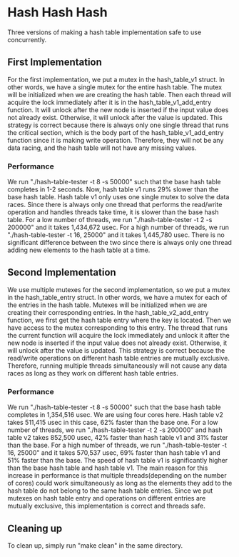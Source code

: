 # Hash Hash Hash

Three versions of making a hash table implementation safe to use concurrently.

## First Implementation

For the first implementation, we put a mutex in the hash_table_v1 struct. In other words, we have a single mutex for the entire hash table. The mutex will be initialized when we are creating the hash table. Then each thread will acquire the lock immediately after it is in the hash_table_v1_add_entry function. It will unlock after the new node is inserted if the input value does not already exist. Otherwise, it will unlock after the value is updated. This strategy is correct because there is always only one single thread that runs the critical section, which is the body part of the hash_table_v1_add_entry function since it is making write operation. Therefore, they will not be any data racing, and the hash table will not have any missing values. 

### Performance

We run "./hash-table-tester -t 8 -s 50000" such that the base hash table completes in 1-2 seconds. Now, hash table v1 runs 29% slower than the base hash table. Hash table v1 only uses one single mutex to solve the data races. Since there is always only one thread that performs the read/write operation and handles threads take time, it is slower than the base hash table. For a low number of threads, we run "./hash-table-tester -t 2 -s 200000" and it takes 1,434,672 usec. For a high number of threads, we run "./hash-table-tester -t 16, 25000" and it takes 1,445,780 usec. There is no significant difference between the two since there is always only one thread adding new elements to the hash table at a time.

## Second Implementation

We use multiple mutexes for the second implementation, so we put a mutex in the hash_table_entry struct. In other words, we have a mutex for each of the entries in the hash table. Mutexes will be initialized when we are creating their corresponding entries. In the hash_table_v2_add_entry function, we first get the hash table entry where the key is located. Then we have access to the mutex corresponding to this entry. The thread that runs the current function will acquire the lock immediately and unlock it after the new node is inserted if the input value does not already exist. Otherwise, it will unlock after the value is updated. This strategy is correct because the read/write operations on different hash table entries are mutually exclusive. Therefore, running multiple threads simultaneously will not cause any data races as long as they work on different hash table entries.

### Performance

We run "./hash-table-tester -t 8 -s 50000" such that the base hash table completes in 1,354,516 usec. We are using four cores here. Hash table v2 takes 511,415 usec in this case, 62% faster than the base one. For a low number of threads, we run "./hash-table-tester -t 2 -s 200000" and hash table v2 takes 852,500 usec, 42% faster than hash table v1  and 31% faster than the base. For a high number of threads, we run "./hash-table-tester -t 16, 25000" and it takes 570,537 usec, 69% faster than hash table v1 and 51% faster than the base. The speed of hash table v1 is significantly higher than the base hash table and hash table v1. The main reason for this increase in performance is that multiple threads(depending on the number of cores) could work simultaneously as long as the elements they add to the hash table do not belong to the same hash table entries. Since we put mutexes on hash table entry and operations on different entries are mutually exclusive, this implementation is correct and threads safe. 

## Cleaning up

To clean up, simply run "make clean" in the same directory.
